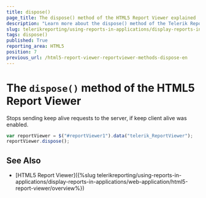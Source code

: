 ```yaml
---
title: dispose()
page_title: The dispose() method of the HTML5 Report Viewer explained
description: "Learn more about the dispose() method of the Telerik Reporting HTML5 Report Viewer and how to use it to customize the viewer's behavior."
slug: telerikreporting/using-reports-in-applications/display-reports-in-applications/web-application/html5-report-viewer/api-reference/reportviewer/methods/dispose()
tags: dispose()
published: True
reporting_area: HTML5
position: 7
previous_url: /html5-report-viewer-reportviewer-methods-dispose-en
---
```


# The `dispose()` method of the HTML5 Report Viewer

Stops sending keep alive requests to the server, if keep client alive was enabled.

````JavaScript
var reportViewer = $("#reportViewer1").data("telerik_ReportViewer");
reportViewer.dispose();
````


## See Also

* [HTML5 Report Viewer]({%slug telerikreporting/using-reports-in-applications/display-reports-in-applications/web-application/html5-report-viewer/overview%})
